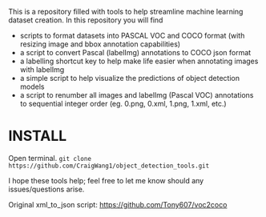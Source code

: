 This is a repository filled with tools to help streamline machine learning dataset creation.
In this repository you will find
- scripts to format datasets into PASCAL VOC and COCO format (with resizing image and bbox annotation capabilities)
- a script to convert Pascal (labelImg) annotations to COCO json format
- a labelling shortcut key to help make life easier when annotating images with labelImg
- a simple script to help visualize the predictions of object detection models
- a script to renumber all images and labelImg (Pascal VOC) annotations to sequential integer order (eg. 0.png, 0.xml, 1.png, 1.xml, etc.)

# **INSTALL**
Open terminal.
`git clone https://github.com/CraigWang1/object_detection_tools.git`

I hope these tools help; feel free to let me know should any issues/questions arise.

Original xml_to_json script: https://github.com/Tony607/voc2coco
